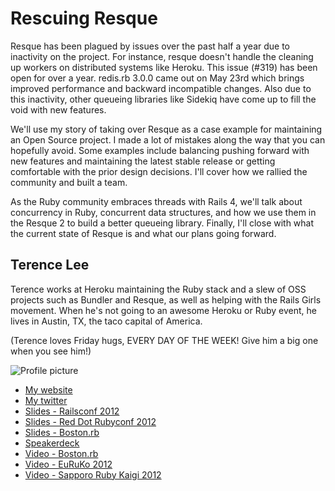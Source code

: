 # Rescuing Resque

Resque has been plagued by issues over the past half a year due to inactivity on the project. For instance, resque doesn't handle the cleaning up workers on distributed systems like Heroku. This issue (#319) has been open for over a year. redis.rb 3.0.0 came out on May 23rd which brings improved performance and backward incompatible changes. Also due to this inactivity, other queueing libraries like Sidekiq have come up to fill the void with new features.

We'll use my story of taking over Resque as a case example for maintaining an Open Source project. I made a lot of mistakes along the way that you can hopefully avoid. Some examples include balancing pushing forward with new features and maintaining the latest stable release or getting comfortable with the prior design decisions. I'll cover how we rallied the community and built a team.

As the Ruby community embraces threads with Rails 4, we'll talk about concurrency in Ruby, concurrent data structures, and how we use them in the Resque 2 to build a better queueing library. Finally, I'll close with what the current state of Resque is and what our plans going forward.

## Terence Lee

Terence works at Heroku maintaining the Ruby stack and a slew of OSS projects such as Bundler and Resque, as well as helping with the Rails Girls movement. When he's not going to an awesome Heroku or Ruby event, he lives in Austin, TX, the taco capital of America.

(Terence loves Friday hugs, EVERY DAY OF THE WEEK! Give him a big one when you see him!)

![Profile picture](https://raw.github.com/rubyaustralia/rubyconfau-2013-cfp/master/terence_lee-rescuing_resque/profile_picture.jpg)

- [My website](http://hone.heroku.com)
- [My twitter](https://twitter.com/hone02)
- [Slides - Railsconf 2012](http://a-polyglot-heroku.herokuapp.com/)
- [Slides - Red Dot Rubyconf 2012](http://bundle-y-u-so-slow-rdrc2012.herokuapp.com/)
- [Slides - Boston.rb](http://rails-3-1-on-heroku.herokuapp.com/)
- [Speakerdeck](https://speakerdeck.com/hone)
- [Video - Boston.rb](http://bostonrb.org/presentations/heroku-and-rails-31)
- [Video - EuRuKo 2012](http://vimeo.com/44028326)
- [Video - Sapporo Ruby Kaigi 2012](http://www.ustream.tv/recorded/25443102)
